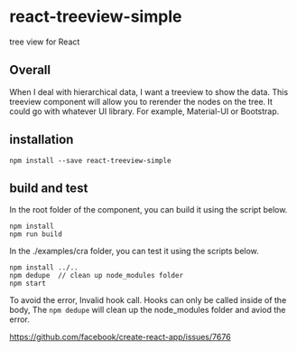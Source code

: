 # react-treeview-simple
tree view for React

## Overall
When I deal with hierarchical data, I want a treeview to show the data. This treeview component will allow you to rerender the nodes on the tree. It could go with whatever UI library. For example, Material-UI or Bootstrap.

## installation

```
npm install --save react-treeview-simple
```

## build and test

In the root folder of the component, you can build it using the script below.

```
npm install
npm run build
```


In the ./examples/cra folder, you can test it using the scripts below.

```
npm install ../..
npm dedupe  // clean up node_modules folder
npm start
```

To avoid the error, Invalid hook call. Hooks can only be called inside of the body, The `npm dedupe` will clean up the node_modules folder and aviod the error.

https://github.com/facebook/create-react-app/issues/7676


